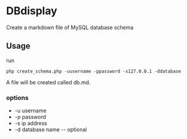 # DBdisplay
Create a markdown file of MySQL database schema  

## Usage
run 
```
php create_schema.php -uusername -ppassword -s127.0.0.1 -ddatabase
```
A file will be created called db.md.

### options
* -u username
* -p password
* -s ip address
* -d database name -- optional

